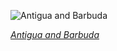 
![Antigua and Barbuda](https://www.gstatic.com/prettyearth/assets/full/5338.jpg)

*[Antigua and Barbuda](https://www.google.com/maps/@17.155963,-61.751811,17z/data=!3m1!1e3)*
